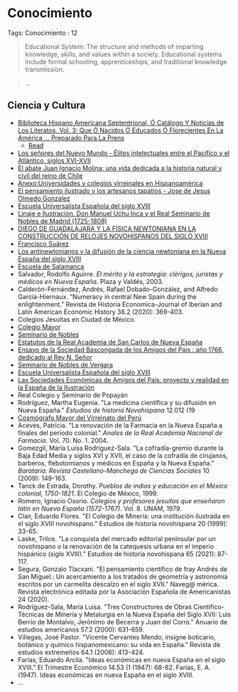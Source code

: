 # Conocimiento

Tags: Conocimiento
: 12

> Educational System: The structure and methods of imparting knowledge, skills, and values within a society. Educational systems include formal schooling, apprenticeships, and traditional knowledge transmission.
> 

> …
> 

## Ciencia y Cultura

- [Biblioteca Hispano Americana Septentrional, Ó Catálogo Y Noticias de Los Literatos, Vol. 3: Que Ó Nacidos Ó Educados Ó Florecientes En La América … Preparado Para La Prens](https://www.amazon.com/Biblioteca-Americana-Septentrional-Cat%C3%A1logo-Literatos/dp/1390612260)
    - [Read](https://bibliotecadigital.aecid.es/bibliodig/es/consulta/registro.cmd?id=707)
- [Los señores del Nuevo Mundo - Élites intelectuales entre el Pacífico y el Atlántico, siglos XVI-XVII](https://journals.openedition.org/cultura/780)
- [El abate Juan Ignacio Molina: una vida dedicada a la historia natural y civil del reino de Chile](http://www.scielo.org.ar/scielo.php?script=sci_arttext&pid=S0004-48222011000300016)
- [Anexo:Universidades y colegios virreinales en Hispanoamérica](https://es.wikipedia.org/wiki/Anexo:Universidades_y_colegios_virreinales_en_Hispanoam%C3%A9rica)
- [El pensamiento ilustrado y los artesanos tapatios - Jose de Jesus Olmedo Gonzalez](https://www.persee.fr/docAsPDF/carav_1147-6753_1995_num_64_1_2633.pdf)
- [Escuela Universalista Española del siglo XVIII](https://www.wikiwand.com/es/Escuela_Universalista_Espa%C3%B1ola_del_siglo_XVIII)
- [Linaje e Ilustración. Don Manuel Uchu Inca y el Real Seminario de Nobles de Madrid (1725-1808)](https://repositorio.pucp.edu.pe/index/bitstream/handle/123456789/192329/50.pdf?sequence=1)
- [DIEGO DE GUADALAJARA Y LA FÍSICA NEWTONIANA EN LA CONSTRUCCIÓN DE RELOJES NOVOHISPANOS DEL SIGLO XVIII](https://archivos.gob.mx/Legajos/pdf/Legajos02/03Diego.pdf)
- [Francisco Suárez](https://www.wikiwand.com/es/Francisco_Su%C3%A1rez)
- [Los antinewtonianos y la difusión de la ciencia newtoniana en la Nueva España del siglo XVIII](http://sincronia.cucsh.udg.mx/articulos_75_html/129-143_2019a.html)
- [Escuela de Salamanca](https://www.wikiwand.com/es/Escuela_de_Salamanca)
- Salvador, Rodolfo Aguirre. *El mérito y la estrategia: clérigos, juristas y médicos en Nueva España*. Plaza y Valdés, 2003.
- Calderón-Fernández, Andrés, Rafael Dobado-González, and Alfredo García-Hiernaux. “Numeracy in central New Spain during the enlightenment.” Revista de Historia Economica-Journal of Iberian and Latin American Economic History 38.2 (2020): 369-403.
- Colegios Jesuitas en Ciudad de México.
- [Colegio Mayor](https://es.wikipedia.org/wiki/Colegio_mayor)
- [Seminario de Nobles](https://es.wikipedia.org/wiki/Seminario_de_nobles)
- [Estatutos de la Real Academia de San Carlos de Nueva España](https://archive.org/details/estatutosdelarea00acad_0/page/n5/mode/2up?view=theater)
- [Ensayo de la Sociedad Bascongada de los Amigos del Pais : año 1766, dedicado al Rey N. Señor](https://revistas.usc.gal/index.php/ohm/article/view/689)
- [Seminario de Nobles de Vergara](https://es.wikipedia.org/wiki/Seminario_de_Nobles_de_Vergara)
- [Escuela Universalista Española del siglo XVIII](https://es.wikipedia.org/wiki/Escuela_Universalista_Española_del_siglo_XVIII)
- [Las Sociedades Económicas de Amigos del País: proyecto y realidad en la España de la Ilustración](https://revistas.usc.gal/index.php/ohm/article/view/689)
- Real Colegio y Seminario de Popayán
- Rodríguez, Martha Eugenia. "La medicina científica y su difusión en Nueva España." *Estudios de historia Novohispana* 12.012 (19
- [Cosmógrafo Mayor del Virreinato del Perú](https://es.wikipedia.org/wiki/Cosm%C3%B3grafo_Mayor_del_Virreinato_del_Per%C3%BA)
- Aceves, Patricia. "La renovación de la Farmacia en la Nueva España a finales del periodo colonial." *Anales de la Real Academia Nacional de Farmacia*. Vol. 70. No. 1. 2004.
- Gomezgil, María Luisa Rodríguez-Sala. "La cofradía-gremio durante la 
Baja Edad Media y siglos XVI y XVII, el caso de la cofradía de 
cirujanos, barberos, flebotomianos y médicos en España y la Nueva 
España." *Barataria. Revista Castellano-Manchega de Ciencias Sociales* 10 (2009): 149-163.
- Tanck de Estrada, Dorothy. *Pueblos de indios y educación en el México colonial, 1750-1821*. El Colegio de México, 1999.
- Romero, Ignacio Osorio. *Colegios y profesores jesuitas que enseñaron latín en Nueva España (1572-1767)*. Vol. 8. UNAM, 1979.
- Clair, Eduardo Flores. "El Colegio de Minería: una institución ilustrada en el siglo XVIII novohispano." Estudios de historia novohispana 20 (1999): 33-65.
- Laske, Trilce. "La conquista del mercado editorial peninsular por un novohispano o la renovación de la catequesis urbana en el imperio hispánico (siglo XVIII)." Estudios de historia novohispana 65 (2021): 87-117.
- Segura, Gonzalo Tlacxani. "El pensamiento científico de fray Andrés de San Miguel.: Un acercamiento a los tratados de geometría y astronomía escritos por un carmelita descalzo en el siglo XVII." Naveg@ mérica. Revista electrónica editada por la Asociación Española de Americanistas 24 (2020).
- Rodríguez-Sala, María Luisa. "Tres Constructores de Obras Científico-Técnicas de Minería y Metalurgia en la Nueva España del Siglo XVII: Luis Berrio de Montalvo, Jerónimo de Becerra y Juan del Corro." Anuario de estudios americanos 57.2 (2000): 631-659.
- Villegas, José Pastor. "Vicente Cervantes Mendo, insigne boticario, botánico y químico hispanomexicano: su vida en España." Revista de estudios extremeños 64.1 (2008): 413-424.
- Farías, Eduardo Arcila. "Ideas económicas en nueva España en el siglo XVIII." El Trimestre Económico 14.53 (1 (1947): 68-82.
Farías, E. A. (1947). Ideas económicas en nueva España en el siglo XVIII.
- …